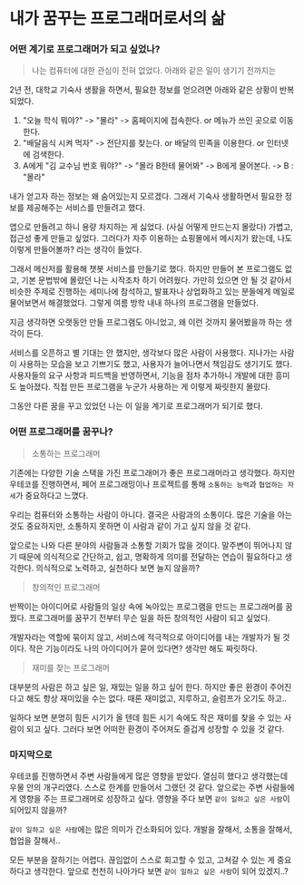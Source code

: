 # 내가 꿈꾸는 프로그래머로서의 삶

### 어떤 계기로 프로그래머가 되고 싶었나?

> 나는 컴퓨터에 대한 관심이 전혀 없었다. 아래와 같은 일이 생기기 전까지는

2년 전, 대학교 기숙사 생활을 하면서, 필요한 정보를 얻으려면 아래와 같은 상황이 반복되었다.

1. "오늘 학식 뭐야?" -> "몰라" -> 홈페이지에 접속한다. or 메뉴가 쓰인 곳으로 이동한다.
2. "배달음식 시켜 먹자" -> 전단지를 찾는다. or 배달의 민족을 이용한다. or 인터넷에 검색한다.
3. A에게 "김 교수님 번호 뭐야?" -> "몰라 B한테 물어봐" -> B에게 물어본다. -> B : "몰라"

내가 얻고자 하는 정보는 왜 숨어있는지 모르겠다.
그래서 기숙사 생활하면서 필요한 정보를 제공해주는 서비스를 만들려고 했다.

앱으로 만들려고 하니 용량 차지하는 게 싫었다. (사실 어떻게 만드는지 몰랐다)
가볍고, 접근성 좋게 만들고 싶었다. 그러다가 자주 이용하는 쇼핑몰에서 메시지가 왔는데, 나도 이렇게 만들어볼까? 라는 생각이 들었다.

그래서 메신저를 활용해 챗봇 서비스를 만들기로 했다. 하지만 만들어 본 프로그램도 없고, 기본 문법밖에 몰랐던 나는 시작조차 하기 어려웠다.
가만히 있으면 안 될 것 같아서 비슷한 주제로 진행하는 세미나에 참석하고, 발표자나 상업화하고 있는 분들에게 메일로 물어보면서 해결했었다.
그렇게 여름 방학 내내 하나의 프로그램을 만들었다.

지금 생각하면 오랫동안 만들 프로그램도 아니었고, 왜 이런 것까지 물어봤을까 하는 생각이 든다.

서비스를 오픈하고 별 기대는 안 했지만, 생각보다 많은 사람이 사용했다.
지나가는 사람이 사용하는 모습을 보고 기쁘기도 했고, 사용자가 늘어나면서 책임감도 생기기도 했다.
사용자들의 요구 사항과 피드백을 반영하면서, 기능을 점차 추가하니 개발에 대한 흥미도 높아졌다.
직접 만든 프로그램을 누군가 사용하는 게 이렇게 짜릿한지 몰랐다.

그동안 다른 꿈을 꾸고 있었던 나는 이 일을 계기로 프로그래머가 되기로 했다.

### 어떤 프로그래머를 꿈꾸나?

> 소통하는 프로그래머

기존에는 다양한 기술 스택을 가진 프로그래머가 좋은 프로그래머라고 생각했다.
하지만 우테코를 진행하면서, 페어 프로그래밍이나 프로젝트를 통해 `소통하는 능력`과 `협업하는 자세`가 중요하다고 느꼈다.

우리는 컴퓨터와 소통하는 사람이 아니다. 결국은 사람과의 소통이다.
많은 기술을 아는 것도 중요하지만, 소통하지 못하면 이 사람과 같이 가고 싶지 않을 것 같다.

앞으로는 나와 다른 분야의 사람들과 소통할 기회가 많을 것이다.
말주변이 뛰어나지 않기 때문에 의식적으로 간단하고, 쉽고, 명확하게 의미를 전달하는 연습이 필요하다고 생각한다.
의식적으로 노력하고, 실천하다 보면 늘지 않을까?

> 창의적인 프로그래머

반짝이는 아이디어로 사람들의 일상 속에 녹아있는 프로그램을 만드는 프로그래머를 꿈꿨다.
프로그래머를 꿈꾸기 전부터 무슨 일을 하든 창의적인 사람이 되고 싶었다.

개발자라는 역할에 묶이지 않고, 서비스에 적극적으로 아이디어를 내는 개발자가 될 것이다.
작은 기능이라도 나의 아이디어가 묻어 있다면? 생각만 해도 짜릿하다.

> 재미를 찾는 프로그래머

대부분의 사람은 하고 싶은 일, 재밌는 일을 하고 싶어 한다. 하지만 좋은 환경이 주어진다고 해도 항상 재미있을 수는 없다.
때론 재미없고, 지루하고, 슬럼프가 오기도 하고..

일하다 보면 분명히 힘든 시기가 올 텐데 힘든 시기 속에도 작은 재미를 찾을 수 있는 사람이 되고 싶다.
그러다 보면 어떠한 환경이 주어져도 즐겁게 성장할 수 있을 것 같다.

### 마지막으로

우테코를 진행하면서 주변 사람들에게 많은 영향을 받았다. 열심히 했다고 생각했는데 우물 안의 개구리였다.
스스로 한계를 만들어서 그랬던 것 같다. 앞으로는 주변 사람들에게 영향을 주는 프로그래머로 성장하고 싶다.
영향을 주다 보면 `같이 일하고 싶은 사람`이 되어있지 않을까?

`같이 일하고 싶은 사람`에는 많은 의미가 간소화되어 있다.
개발을 잘해서, 소통을 잘해서, 협업을 잘해서..

모든 부분을 잘하기는 어렵다. 끊임없이 스스로 회고할 수 있고, 고쳐갈 수 있는 게 중요하다고 생각한다.
앞으로 천천히 나아가다 보면 `같이 일하고 싶은 사람`이 되어 있겠지..?